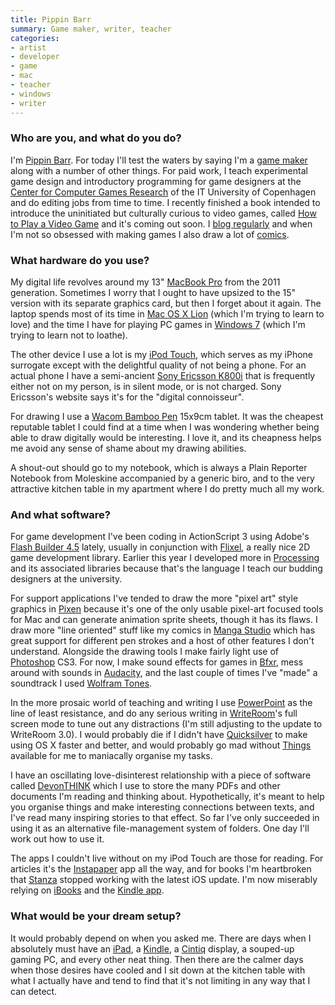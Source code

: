 ```yaml
---
title: Pippin Barr
summary: Game maker, writer, teacher
categories:
- artist
- developer
- game
- mac
- teacher
- windows
- writer
---
```


### Who are you, and what do you do?

I'm [Pippin Barr](http://www.pippinbarr.com/ "Pippin's website"). For today I'll test the waters by saying I'm a [game maker](http://www.pippinbarr.com/games/ "Pippin's games.") along with a number of other things. For paid work, I teach experimental game design and introductory programming for game designers at the [Center for Computer Games Research](http://game.itu.dk/ "The Center for Computer Games Research's site.") of the IT University of Copenhagen and do editing jobs from time to time. I recently finished a book intended to introduce the uninitiated but culturally curious to video games, called [How to Play a Video Game](http://www.awapress.com/products/published/books/thegingerseries/howtoplayavideogame "Pippin's book.") and it's coming out soon. I [blog regularly](http://www.pippinbarr.com/inininoutoutout/ "Pippin's posts.") and when I'm not so obsessed with making games I also draw a lot of [comics](http://www.pippinbarr.com/stimulusresponse/ "Pippin's comics.").

### What hardware do you use?

My digital life revolves around my 13" [MacBook Pro][macbook-pro] from the 2011 generation. Sometimes I worry that I ought to have upsized to the 15" version with its separate graphics card, but then I forget about it again. The laptop spends most of its time in [Mac OS X Lion][macos] (which I'm trying to learn to love) and the time I have for playing PC games in [Windows 7][windows-7] (which I'm trying to learn not to loathe).

The other device I use a lot is my [iPod Touch][ipod-touch], which serves as my iPhone surrogate except with the delightful quality of not being a phone. For an actual phone I have a semi-ancient [Sony Ericsson K800i][k800i] that is frequently either not on my person, is in silent mode, or is not charged. Sony Ericsson's website says it's for the "digital connoisseur".

For drawing I use a [Wacom Bamboo Pen][bamboo] 15x9cm tablet. It was the cheapest reputable tablet I could find at a time when I was wondering whether being able to draw digitally would be interesting. I love it, and its cheapness helps me avoid any sense of shame about my drawing abilities.

A shout-out should go to my notebook, which is always a Plain Reporter Notebook from Moleskine accompanied by a generic biro, and to the very attractive kitchen table in my apartment where I do pretty much all my work.

### And what software?

For game development I've been coding in ActionScript 3 using Adobe's [Flash Builder 4.5][flash-builder] lately, usually in conjunction with [Flixel][], a really nice 2D game development library. Earlier this year I developed more in [Processing][] and its associated libraries because that's the language I teach our budding designers at the university.

For support applications I've tended to draw the more "pixel art" style graphics in [Pixen][] because it's one of the only usable pixel-art focused tools for Mac and can generate animation sprite sheets, though it has its flaws. I draw more "line oriented" stuff like my comics in [Manga Studio][manga-studio-debut] which has great support for different pen strokes and a host of other features I don't understand. Alongside the drawing tools I make fairly light use of [Photoshop][] CS3. For now, I make sound effects for games in [Bfxr][], mess around with sounds in [Audacity][], and the last couple of times I've "made" a soundtrack I used [Wolfram Tones][wolfram-tones].

In the more prosaic world of teaching and writing I use [PowerPoint][] as the line of least resistance, and do any serious writing in [WriteRoom][]'s full screen mode to tune out any distractions (I'm still adjusting to the update to WriteRoom 3.0). I would probably die if I didn't have [Quicksilver][] to make using OS X faster and better, and would probably go mad without [Things][] available for me to maniacally organise my tasks.

I have an oscillating love-disinterest relationship with a piece of software called [DevonTHINK][] which I use to store the many PDFs and other documents I'm reading and thinking about. Hypothetically, it's meant to help you organise things and make interesting connections between texts, and I've read many inspiring stories to that effect. So far I've only succeeded in using it as an alternative file-management system of folders. One day I'll work out how to use it.

The apps I couldn't live without on my iPod Touch are those for reading. For articles it's the [Instapaper][instapaper-ios] app all the way, and for books I'm heartbroken that [Stanza][stanza-ios] stopped working with the latest iOS update. I'm now miserably relying on [iBooks][ibooks-ios] and the [Kindle app][kindle-ios].

### What would be your dream setup?

It would probably depend on when you asked me. There are days when I absolutely must have an [iPad][], a [Kindle][], a [Cintiq][] display, a souped-up gaming PC, and every other neat thing. Then there are the calmer days when those desires have cooled and I sit down at the kitchen table with what I actually have and tend to find that it's not limiting in any way that I can detect.

[bamboo]: https://www.wacom.com/en/us/bamboo "Smaller pen/multi-touch tablets."
[cintiq]: https://www.wacom.com/en/us/cintiq "A computer screen you can draw on."
[ipad]: https://www.apple.com/ipad/ "A tablet device."
[ipod-touch]: https://www.apple.com/ipod-touch/ "It's like an iPhone, without the phone bit."
[k800i]: https://en.wikipedia.org/wiki/Sony_Ericsson_K800i "An old mobile phone."
[kindle]: https://www.amazon.com/Kindle-Ereader-ebook-reader/dp/B007HCCNJU "A digital book reader."
[macbook-pro]: https://www.apple.com/macbook-pro/ "A laptop."
[audacity]: https://sourceforge.net/projects/audacity/ "An open-source, cross-platform audio editor."
[bfxr]: https://www.bfxr.net/ "An audio generator tool, often used for games."
[devonthink]: https://www.devontechnologies.com/products/devonthink/ "Software for storing all your documents, scans etc."
[flash-builder]: https://www.adobe.com/products/flash-builder.html "A tool for generating Flash apps via the Flex framework."
[flixel]: http://flixel.org/ "A games framework written for Actionscript/Flash."
[ibooks-ios]: https://itunes.apple.com/us/app/ibooks/id364709193 "A book reader for iOS."
[instapaper-ios]: https://www.instapaper.com/iphone "An iPhone app for reading Instapaper saved pages."
[kindle-ios]: https://itunes.apple.com/gb/app/kindle/id302584613 "An iPhone app for accessing Kindle content from Amazon."
[macos]: https://en.wikipedia.org/wiki/MacOS "An operating system for Mac hardware."
[manga-studio-debut]: https://my.smithmicro.com/manga-studio-5.html "Comic and manga creation software."
[photoshop]: https://www.adobe.com/products/photoshop.html "A bitmap image editor."
[pixen]: https://github.com/philippec/pixen/ "A pixel art editor for the Mac."
[powerpoint]: https://products.office.com/en-us/powerpoint "Presentation software."
[processing]: https://processing.org/ "A programming language/environment."
[quicksilver]: https://qsapp.com/ "A data manipulator and launcher for the Mac."
[stanza-ios]: https://www.macworld.com/product/62612/stanza.html "A digital book reader for iOS."
[things]: https://culturedcode.com/things/ "A task management application for the Mac."
[windows-7]: https://en.wikipedia.org/wiki/Windows_7 "An operating system."
[wolfram-tones]: http://tones.wolfram.com/ "An experimental audio generating web tool."
[writeroom]: http://www.hogbaysoftware.com/products/writeroom "Full-screen writing software."
